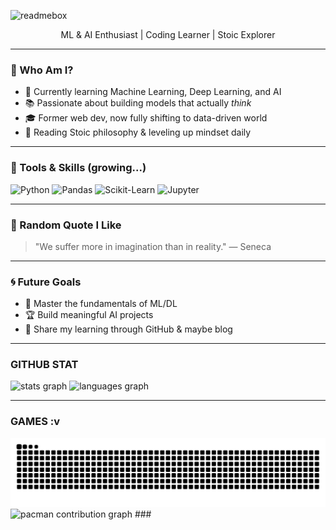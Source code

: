 ![readmebox](https://github.com/user-attachments/assets/78d39ff7-6770-409f-86e2-3f50cc892743)


<p align="center">
  ML & AI Enthusiast | Coding Learner | Stoic Explorer
</p>

---

### 👀 Who Am I?

- 🌱 Currently learning Machine Learning, Deep Learning, and AI
- 📚 Passionate about building models that actually _think_
- 🎓 Former web dev, now fully shifting to data-driven world
- 🧘 Reading Stoic philosophy & leveling up mindset daily

---

### 🔧 Tools & Skills (growing...)

![Python](https://img.shields.io/badge/-Python-3776AB?style=flat&logo=python&logoColor=white)
![Pandas](https://img.shields.io/badge/-Pandas-150458?style=flat&logo=pandas&logoColor=white)
![Scikit-Learn](https://img.shields.io/badge/-Scikit_Learn-F7931E?style=flat&logo=scikit-learn&logoColor=white)
![Jupyter](https://img.shields.io/badge/-Jupyter-F37626?style=flat&logo=jupyter&logoColor=white)

---

### 🧠 Random Quote I Like

> "We suffer more in imagination than in reality." — Seneca

---

### 🌀 Future Goals

- 🧠 Master the fundamentals of ML/DL
- 🏆 Build meaningful AI projects
- 📢 Share my learning through GitHub & maybe blog

---

### GITHUB STAT

<div align="left">
  <img src="https://github-readme-stats.vercel.app/api?username=asta-zzz&hide_title=false&hide_rank=false&show_icons=true&include_all_commits=true&count_private=true&disable_animations=false&theme=dracula&locale=en&hide_border=false&order=1" height="150" alt="stats graph"  />
  <img src="https://github-readme-stats.vercel.app/api/top-langs?username=asta-zzz&locale=en&hide_title=false&layout=compact&card_width=320&langs_count=5&theme=dracula&hide_border=false&order=2" height="150" alt="languages graph"  />
</div>

---
### GAMES :v
<img src="https://raw.githubusercontent.com/asta-zzz/asta-zzz/output/snake.svg" alt="Snake animation" />
<picture>
  <source media="(prefers-color-scheme: dark)" srcset="https://raw.githubusercontent.com/asta-zzz/asta-zzz/output/pacman-contribution-graph-dark.svg">
  <source media="(prefers-color-scheme: light)" srcset="https://raw.githubusercontent.com/asta-zzz/asta-zzz/output/pacman-contribution-graph.svg">
  <img alt="pacman contribution graph" src="https://raw.githubusercontent.com/asta-zzz/asta-zzz/output/pacman-contribution-graph.svg">
</picture>
###

